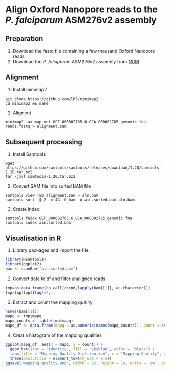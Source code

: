 # Align Oxford Nanopore reads to the *P. falciparum* ASM276v2 assembly 

## Preparation
1. Download the fastq file containing a few thousand Oxford Nanopore reads
2. Download the *P. falciparum* ASM276v2 assembly from [NCBI](https://www.ncbi.nlm.nih.gov/assembly/?term=txid36329[Organism:noexp)

## Alignment
1. Install minimap2
```linux
git clone https://github.com/lh3/minimap2
cd minimap2 && make
```
2. Aligment
```linux
minimap2 -ax map-ont GCF_000002765.6_GCA_000002765_genomic.fna reads.fastq > alignment.sam
```

## Subsequent processing
1. Install Samtools
```linux
wget https://github.com/samtools/samtools/releases/download/1.20/samtools-1.20.tar.bz2
tar -jxvf samtools-1.20.tar.bz2
```
2. Convert SAM file into sorted BAM file
```linux
samtools view -Sb alignment.sam > aln.bam
samtools sort -@ 2 -m 4G -O bam -o aln.sorted.bam aln.bam
```
3. Create index
```linux
samtools faidx GCF_000002765.6_GCA_000002765_genomic.fna
samtools index aln.sorted.bam
```

## Visualisation in R
1. Library packages and import the file
```r
library(Rsamtools)
library(ggplot2)
bam <- scanBam("aln.sorted.bam")
```
2. Convert data to df and filter unaligned reads
```r
tmp=as.data.frame(do.call(cbind,lapply(bam[[1]], as.character)))
tmp=tmp[tmp$flag!=4,] 
```
3. Extract and count the mapping quality
```r
names(bam[[1]])
mapq <- tmp$mapq
mapq_counts <- table(tmp$mapq)
mapq_df <- data.frame(mapq = as.numeric(names(mapq_counts)), count = as.numeric(mapq_counts))
```
4. Creat a histogram of the mapping qualities
```r
ggplot(mapq_df, aes(x = mapq, y = count)) +
  geom_bar(stat = "identity", fill = "skyblue", color = "black") +
  labs(title = "Mapping Quality Distribution", x = "Mapping Quality", y = "Count") +
  theme(plot.title = element_text(hjust = 0.5))
ggsave('mapping_quality.png', width = 16, height = 14, units = 'cm', dpi = 300)
```






